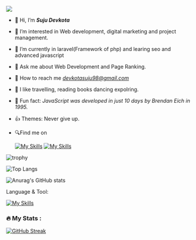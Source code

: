 ![](https://komarev.com/ghpvc/?username=sujudevkota&color=brightgreen)
- 👋 Hi, I’m <b><i>Suju Devkota</b></i>
- 👀 I’m interested in Web development, digital marketing and project management.
- 🌱 I’m currently in laravel(Framework of php) and learing seo and advanced javascript
- 💬  Ask me about Web Development and Page Ranking.
- 🤝 How to reach me <i>devkotasuju98@gmail.com</i>
- 💓 I like travelling, reading books dancing expolring. 
- 🙂 Fun fact: <i>JavaScript was developed in just 10 days by Brendan Eich in 1995.</i>
- 👍 Themes: Never give up.
- 🔍Find me on

   <a herf="https://www.instagram.com/devkotasuju/" target="_blank"> [![My Skills](https://skillicons.dev/icons?i=instagram)](https://www.instagram.com/devkotasuju/)</a>
   <a herf="https://www.linkedin.com/in/suju-devkota-267416221/" target="_blank"> [![My Skills](https://skillicons.dev/icons?i=linkedin)](https://www.linkedin.com/in/suju-devkota-267416221/)</a>


![trophy](https://github-profile-trophy.vercel.app/?username=sujudevkota&theme=flat)


![Top Langs](https://github-readme-stats.vercel.app/api/top-langs/?username=sujudevkota&theme=flat&hide_progress=true)


  ![Anurag's GitHub stats](https://github-readme-stats.vercel.app/api?username=sujudevkota&theme=flat&show_icons=true)


Language & Tool:  

[![My Skills](https://skillicons.dev/icons?i=laravel,html,css,bootstrap,js,jquery,c,cs,cpp,java,dotnet,php,git,github,linux,mysql,vscode)]()

### :fire: My Stats :
[![GitHub Streak](https://streak-stats.demolab.com/?user=sujudevkota&theme=flat)](https://git.io/streak-stats)
